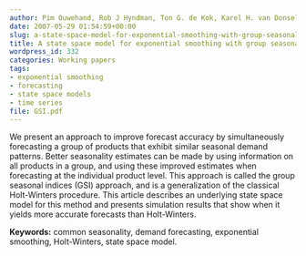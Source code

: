 ```yaml
---
author: Pim Ouwehand, Rob J Hyndman, Ton G. de Kok, Karel H. van Donselaar
date: 2007-05-29 01:54:59+00:00
slug: a-state-space-model-for-exponential-smoothing-with-group-seasonality
title: A state space model for exponential smoothing with group seasonality
wordpress_id: 332
categories: Working papers
tags:
- exponential smoothing
- forecasting
- state space models
- time series
file: GSI.pdf
---
```


We present an approach to improve forecast accuracy by simultaneously forecasting a group of products that exhibit similar seasonal demand patterns. Better seasonality estimates can be made by using information on all products in a group, and using these improved estimates when forecasting at the individual product level. This approach is called the group seasonal indices (GSI) approach, and is a generalization of the classical Holt-Winters procedure. This article describes an underlying state space model for this method and presents simulation results that show when it yields more accurate forecasts than Holt-Winters.

**Keywords:** common seasonality, demand forecasting, exponential smoothing, Holt-Winters, state space model.
